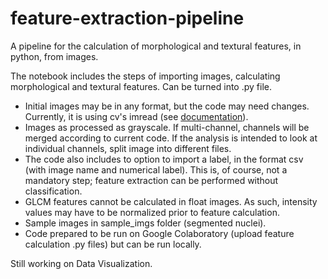 # feature-extraction-pipeline
A pipeline for the calculation of morphological and textural features, in python, from images. 

The notebook includes the steps of importing images, calculating morphological and textural features. Can be turned into .py file.
 

*   Initial images may be in any format, but the code may need changes. Currently, it is using cv's imread (see [documentation](https://docs.opencv.org/master/d4/da8/group__imgcodecs.html#ga288b8b3da0892bd651fce07b3bbd3a56)).
*   Images as processed as grayscale. If multi-channel, channels will be merged according to current code. If the analysis is intended to look at individual channels, split image into different files.
*   The code also includes to option to import a label, in the format csv (with image name and numerical label). This is, of course, not a mandatory step; feature extraction can be performed without classification.
*   GLCM features cannot be calculated in float images. As such, intensity values may have to be normalized prior to feature calculation.
*   Sample images in sample_imgs folder (segmented nuclei).
*   Code prepared to be run on Google Colaboratory (upload feature calculation .py files) but can be run locally.

Still working on Data Visualization.
